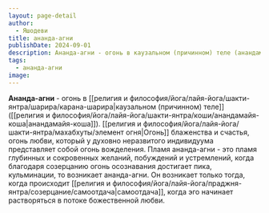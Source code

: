 ```yaml
---
layout: page-detail
author:
  - Яшодеви
title: ананда-агни
publishDate: 2024-09-01
description: Ананда-агни - огонь в каузальном (причинном) теле (анандамайя-коша). Огонь блаженства и счастья, огонь любви, который у духовно неразвитого индивидуума представляет собой огонь вожделения. Пламя ананда-агни - это пламя глубинных и сокровенных желаний, побуждений и устремлений, когда благодаря созерцанию огонь осознавания достигает пика, кульминации, то возникает ананда-агни. Он возникает только тогда, когда происходит самоотдача, когда эго начинает растворяться в потоке божественной любви.
tags:
  - ананда-агни
image:
---
```

**Ананда-агни** - огонь в [[религия и философия/йога/лайя-йога/шакти-янтра/шарира/карана-шарира|каузальном (причинном) теле]] ([[религия и философия/йога/лайя-йога/шакти-янтра/коши/анандамайя-коша|анандамайя-коша]]). [[религия и философия/йога/лайя-йога/шакти-янтра/махабхуты/элемент огня|Огонь]] блаженства и счастья, огонь любви, который у духовно неразвитого индивидуума представляет собой огонь вожделения. Пламя ананда-агни - это пламя глубинных и сокровенных желаний, побуждений и устремлений, когда благодаря созерцанию огонь осознавания достигает пика, кульминации, то возникает ананда-агни. Он возникает только тогда, когда происходит [[религия и философия/йога/лайя-йога/праджня-янтра/созерцание/самоотдача|самоотдача]], когда эго начинает растворяться в потоке божественной любви.

